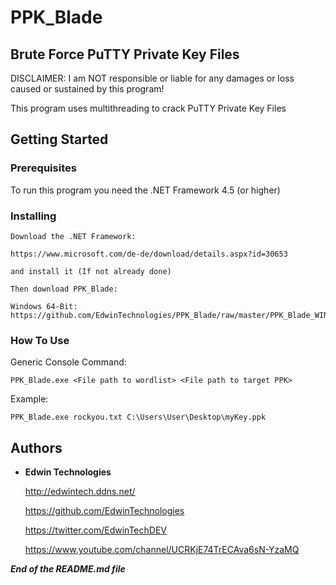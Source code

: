 # PPK_Blade

Brute Force PuTTY Private Key Files
--------------------


DISCLAIMER: I am NOT responsible or liable for any damages or loss caused or sustained by this program!


This program uses multithreading to crack PuTTY Private Key Files

## Getting Started


### Prerequisites

To run this program you need the .NET Framework 4.5 (or higher)

### Installing

```
Download the .NET Framework:

https://www.microsoft.com/de-de/download/details.aspx?id=30653

and install it (If not already done)

Then download PPK_Blade:

Windows 64-Bit: https://github.com/EdwinTechnologies/PPK_Blade/raw/master/PPK_Blade_WIN.zip

```
### How To Use

Generic Console Command:

```
PPK_Blade.exe <File path to wordlist> <File path to target PPK>
```

Example:

```
PPK_Blade.exe rockyou.txt C:\Users\User\Desktop\myKey.ppk
```


## Authors

* **Edwin Technologies**

  http://edwintech.ddns.net/

  https://github.com/EdwinTechnologies

  https://twitter.com/EdwinTechDEV

  https://www.youtube.com/channel/UCRKjE74TrECAva6sN-YzaMQ


__*End of the README.md file*__
